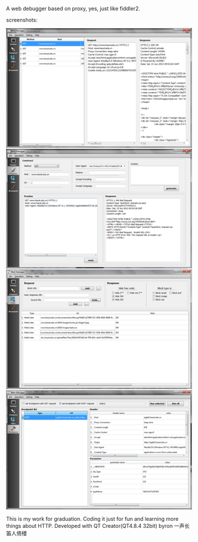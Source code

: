 ﻿A web debugger based on proxy, yes, just like fiddler2.

screenshots:

![](https://raw.githubusercontent.com/byron90/webdebug/master/img/monitor.png)
![](https://raw.githubusercontent.com/byron90/webdebug/master/img/composer.png)
![](https://raw.githubusercontent.com/byron90/webdebug/master/img/filter.png)
![](https://raw.githubusercontent.com/byron90/webdebug/master/img/breakpoint.png)

This is my work for graduation.
Coding it just for fun and learning more things about HTTP.
Developed with QT Creator(QT4.8.4 32bit) 
byron
一声长笛人倚楼
